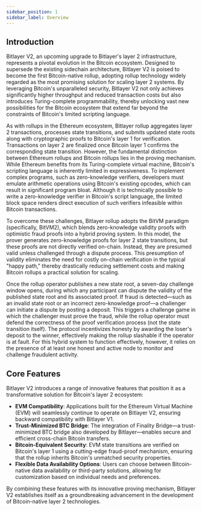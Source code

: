 ```yaml
---
sidebar_position: 1
sidebar_label: Overview
---
```


## Introduction

Bitlayer V2, an upcoming upgrade to Bitlayer's layer 2 infrastructure, represents a pivotal evolution in the Bitcoin ecosystem. Designed to supersede the existing sidechain architecture, Bitlayer V2 is poised to become the first Bitcoin-native rollup, adopting rollup technology widely regarded as the most promising solution for scaling layer 2 systems. By leveraging Bitcoin's unparalleled security, Bitlayer V2 not only achieves significantly higher throughput and reduced transaction costs but also introduces Turing-complete programmability, thereby unlocking vast new possibilities for the Bitcoin ecosystem that extend far beyond the constraints of Bitcoin's limited scripting language.

As with rollups in the Ethereum ecosystem, Bitlayer rollup aggregates layer 2 transactions, processes state transitions, and submits updated state roots along with cryptographic proofs to Bitcoin's layer 1 for verification. Transactions on layer 2 are finalized once Bitcoin layer 1 confirms the corresponding state transition. However, the fundamental distinction between Ethereum rollups and Bitcoin rollups lies in the proving mechanism. While Ethereum benefits from its Turing-complete virtual machine, Bitcoin's scripting language is inherently limited in expressiveness. To implement complex programs, such as zero-knowledge verifiers, developers must emulate arithmetic operations using Bitcoin's existing opcodes, which can result in significant program bloat. Although it is technically possible to write a zero-knowledge verifier in Bitcoin's script language, the limited block space renders direct execution of such verifiers infeasible within Bitcoin transactions.

To overcome these challenges, Bitlayer rollup adopts the BitVM paradigm (specifically, BitVM2), which blends zero-knowledge validity proofs with optimistic fraud proofs into a hybrid proving system. In this model, the prover generates zero-knowledge proofs for layer 2 state transitions, but these proofs are not directly verified on-chain. Instead, they are presumed valid unless challenged through a dispute process. This presumption of validity eliminates the need for costly on-chain verification in the typical "happy path," thereby drastically reducing settlement costs and making Bitcoin rollups a practical solution for scaling.

Once the rollup operator publishes a new state root, a seven-day challenge window opens, during which any participant can dispute the validity of the published state root and its associated proof. If fraud is detected—such as an invalid state root or an incorrect zero-knowledge proof—a challenger can initiate a dispute by posting a deposit. This triggers a challenge game in which the challenger must prove the fraud, while the rollup operator must defend the correctness of the proof verification process (not the state transition itself). The protocol incentivizes honesty by awarding the loser's deposit to the winner, effectively making the rollup slashable if the operator is at fault. For this hybrid system to function effectively, however, it relies on the presence of at least one honest and active node to monitor and challenge fraudulent activity.

## Core Features

Bitlayer V2 introduces a range of innovative features that position it as a transformative solution for Bitcoin's layer 2 ecosystem:

- **EVM Compatibility**: Applications built for the Ethereum Virtual Machine (EVM) will seamlessly continue to operate on Bitlayer V2, ensuring backward compatibility with Bitlayer V1.
- **Trust-Minimized BTC Bridge**: The integration of Finality Bridge—a trust-minimized BTC bridge also developed by Bitlayer—enables secure and efficient cross-chain Bitcoin transfers.
- **Bitcoin-Equivalent Security**: EVM state transitions are verified on Bitcoin's layer 1 using a cutting-edge fraud-proof mechanism, ensuring that the rollup inherits Bitcoin's unmatched security properties.
- **Flexible Data Availability Options**: Users can choose between Bitcoin-native data availability or third-party solutions, allowing for customization based on individual needs and preferences.

By combining these features with its innovative proving mechanism, Bitlayer V2 establishes itself as a groundbreaking advancement in the development of Bitcoin-native layer 2 technologies.
